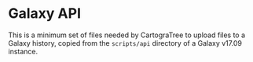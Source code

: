 # Galaxy API
This is a minimum set of files needed by CartograTree to upload files to a Galaxy history, copied from the `scripts/api` directory of a Galaxy v17.09 instance.
